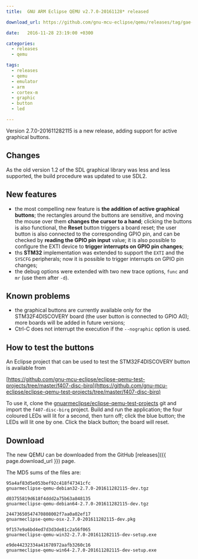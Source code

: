 ```yaml
---
title:  GNU ARM Eclipse QEMU v2.7.0-20161128* released

download_url: https://github.com/gnu-mcu-eclipse/qemu/releases/tag/gae-2.7.0-20161128

date:   2016-11-28 23:19:00 +0300

categories:
  - releases
  - qemu

tags:
  - releases
  - qemu
  - emulator
  - arm
  - cortex-m
  - graphic
  - button
  - led

---
```


Version 2.7.0-201611282115 is a new release, adding support for active graphical buttons.

## Changes

As the old version 1.2 of the SDL graphical library was less and less supported, the build procedure was updated to use SDL2.

## New features

- the most compelling new feature is **the addition of active graphical buttons**; the rectangles around the buttons are sensitive, and moving the mouse over them **changes the cursor to a hand**; clicking the buttons is also functional, the **Reset** button triggers a board reset; the user button is also connected to the corresponding GPIO pin, and can be checked by **reading the GPIO pin input** value; it is also possible to configure the EXTI device to **trigger interrupts on GPIO pin changes**;
- ths **STM32** implementation was extended to support the `EXTI` and the `SYSCFG` peripherals; now it is possible to trigger interrupts on GPIO pin changes;
- the debug options were extended with two new trace options, `func` and `mr` (use them after `-d`).

## Known problems

- the graphical buttons are currently available only for the STM32F4DISCOVERY board (the user button is connected to GPIO A0); more boards will be added in future versions;
- Ctrl-C does not interrupt the execution if the `--nographic` option is used.

## How to test the buttons

An Eclipse project that can be used to test the STM32F4DISCOVERY button is available from

[https://github.com/gnu-mcu-eclipse/eclipse-qemu-test-projects/tree/master/f407-disc-birq](https://github.com/gnu-mcu-eclipse/eclipse-qemu-test-projects/tree/master/f407-disc-birq)

To use it, clone the [gnuarmeclipse/eclipse-qemu-test-projects](https://github.com/gnu-mcu-eclipse/eclipse-qemu-test-projects) git and import the `f407-disc-birq` project. Build and run the application; the four coloured LEDs will lit for a second, then turn off; click the blue button; the LEDs will lit one by one. Click the black button; the board will reset.

## Download

The new QEMU can be downloaded from the GitHub [releases]({{ page.download_url }}) page.

The MD5 sums of the files are:

```console
95a4af83d5e053bef92c418f47341cfc
gnuarmeclipse-qemu-debian32-2.7.0-201611282115-dev.tgz

d03755819d618f4ddd2a75b63a848135
gnuarmeclipse-qemu-debian64-2.7.0-201611282115-dev.tgz

24473650547470808002f7aa0a02ef17
gnuarmeclipse-qemu-osx-2.7.0-201611282115-dev.pkg

9f157e9a6bd4ed7d3d3de81c2a56f065
gnuarmeclipse-qemu-win32-2.7.0-201611282115-dev-setup.exe

e9de44232334a41678972aafb3260c16
gnuarmeclipse-qemu-win64-2.7.0-201611282115-dev-setup.exe
```
